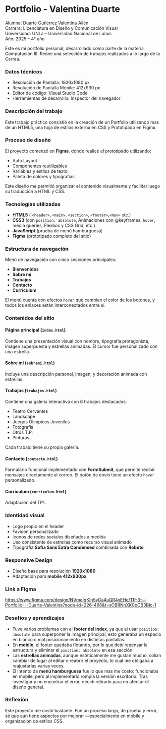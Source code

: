 # Portfolio - Valentina Duarte

Alumna: Duarte Gutiérrez Valentina Ailén  
Carrera: Licenciatura en Diseño y Comunicación Visual  
Universidad: UNLa – Universidad Nacional de Lanús  
Año: 2025 – 4° año


Este es mi portfolio personal, desarrollado como parte de la materia Computación III. Reúne una selección de trabajos realizados a lo largo de la Carrea.

### Datos técnicos

- Resolución de Pantalla: 1920x1080 px
- Resolución de Pantalla Mobile: 412x930 px
- Editor de código: Visual Studio Code
- Herramientas de desarrollo: Inspector del navegador 



### Descripción del trabajo 

Este trabajo práctico consistió en la creación de un Portfolio utilizando mas de un HTML5, una hoja de estilos externa en CSS y Prototipado en Figma. 


###  Proceso de diseño

El proyecto comenzó en **Figma**, donde realicé el prototipado utilizando:

- Auto Layout
- Componentes reutilizables
- Variables y estilos de texto
- Paleta de colores y tipografías

Este diseño me permitió organizar el contenido visualmente y facilitar luego su traducción a HTML y CSS.

###  Tecnologías utilizadas

- **HTML5** ( `<header>`, `<main>`, `<section>`, `<footer>`,`<Nav>` etc.) 
- **CSS3** (con `position: absolute`, Animaciones con @keyframes, `hover`, media queries, Flexbox y CSS Grid, etc.)
- **JavaScript** (prueba de menú hamburguesa)
- **Figma** (prototipado completo del sitio)

###  Estructura de navegación

Menú de navegación con cinco secciones principales:

- **Bienvenidos**
- **Sobre mí**
- **Trabajos**
- **Contacto**
- **Currículum**

El menú cuenta con efectos `hover` que cambian el color de los botones, y todos los enlaces están interconectados entre sí.

###  Contenidos del sitio

#### Página principal (`index.html`)
Contiene una presentación visual con nombre, tipografía protagonista, imagen superpuesta y estrellas animadas. El cursor fue personalizado con una estrella.

#### Sobre mí (`sobremi.html`)
Incluye una descripción personal, imagen, y decoración animada con estrellas.

#### Trabajos (`trabajos.html`)
Contiene una galería interactiva con 6 trabajos destacados:
- Teatro Cervantes
- Landscape
- Juegos Olímpicos Juveniles
- Fotografía
- Otros T.P.
- Pinturas

Cada trabajo tiene su propia galería.

#### Contacto (`contacto.html`)
Formulario funcional implementado con **FormSubmit**, que permite recibir mensajes directamente al correo. El botón de envío tiene un efecto `hover` personalizado.

#### Currículum (`curriculum.html`)
Adaptación del TP1.

###  Identidad visual

- Logo propio en el header
- Favicon personalizado
- Iconos de redes sociales diseñados a medida
- Uso consistente de estrellas como recurso visual animado
- Tipografía **Sofía Sans Extra Condensed** combinada con **Roboto**

###  Responsive Design

- Diseño base para resolución **1920x1080**
- Adaptación para **mobile 412x930px**

### Link a Figma
https://www.figma.com/design/NVmelgKIh5vDa4uQR4xEHe/TP-3---Portfolio---Duarte-Valentina?node-id=226-496&t=sOBRNnXK0pCB3Blc-1



###  Desafíos y aprendizajes

- Tuve varios problemas con el **footer del index**, ya que al usar `position: absolute` para superponer la imagen principal, esto generaba un espacio en blanco o mal posicionamiento en distintas pantallas.
- En **mobile**, el footer quedaba flotando, por lo que debí repensar la estructura y eliminar el `position: absolute` en esa sección.
- Las **estrellas animadas**, aunque estéticamente me gustan mucho, solían cambiar de lugar al editar o reabrir el proyecto, lo cual me obligaba a reajustarlas varias veces.
- El intento de **menú hamburguesa** fue lo que mas me costo: funcionaba en mobile, pero al implementarlo rompía la versión escritorio. Tras investigar y no encontrar el error, decidí retirarlo para no afectar el diseño general.

###  Reflexión

Este proyecto me costó bastante. Fue un proceso largo, de prueba y error, sé que aún tiene aspectos por mejorar —especialmente en mobile y organización de estilos CSS.

